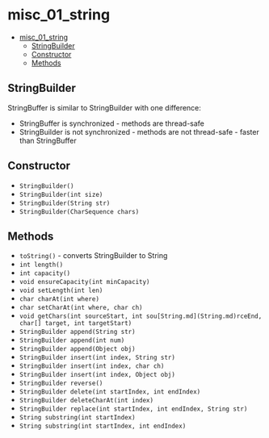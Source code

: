 # misc_01_string

<!-- TOC -->
* [misc_01_string](#misc_01_string)
  * [StringBuilder](#stringbuilder)
  * [Constructor](#constructor)
  * [Methods](#methods)
<!-- TOC -->

## StringBuilder
StringBuffer is similar to StringBuilder with one difference:
- StringBuffer is synchronized - methods are thread-safe
- StringBuilder is not synchronized - methods are not thread-safe - faster than StringBuffer

## Constructor
- `StringBuilder()`
- `StringBuilder(int size)`
- `StringBuilder(String str)`
- `StringBuilder(CharSequence chars)`

## Methods
- `toString()` - converts StringBuilder to String
- `int length()`
- `int capacity()`
- `void ensureCapacity(int minCapacity)`
- `void setLength(int len)`
- `char charAt(int where)`
- `char setCharAt(int where, char ch)`
- `void getChars(int sourceStart, int sou[String.md](String.md)rceEnd, char[] target, int targetStart)`
- `StringBuilder append(String str)`
- `StringBuilder append(int num)`
- `StringBuilder append(Object obj)`
- `StringBuilder insert(int index, String str)`
- `StringBuilder insert(int index, char ch)`
- `StringBuilder insert(int index, Object obj)`
- `StringBuilder reverse()`
- `StringBuilder delete(int startIndex, int endIndex)`
- `StringBuilder deleteCharAt(int index)`
- `StringBuilder replace(int startIndex, int endIndex, String str)`
- `String substring(int startIndex)`
- `String substring(int startIndex, int endIndex)`
